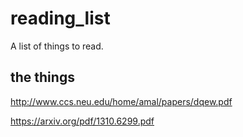# reading_list
A list of things to read.


## the things

http://www.ccs.neu.edu/home/amal/papers/dqew.pdf

https://arxiv.org/pdf/1310.6299.pdf
